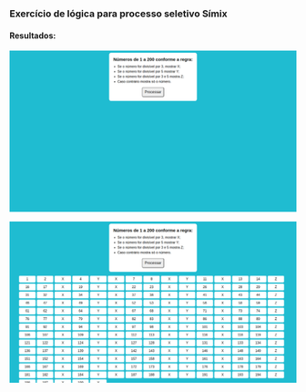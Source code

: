 ### Exercício de lógica para processo seletivo Símix

#### Resultados:

![Before process](/assets/exercicio-antes-click.png "Before process")

![After process](/assets/exercicio-depois-click.png "After process")